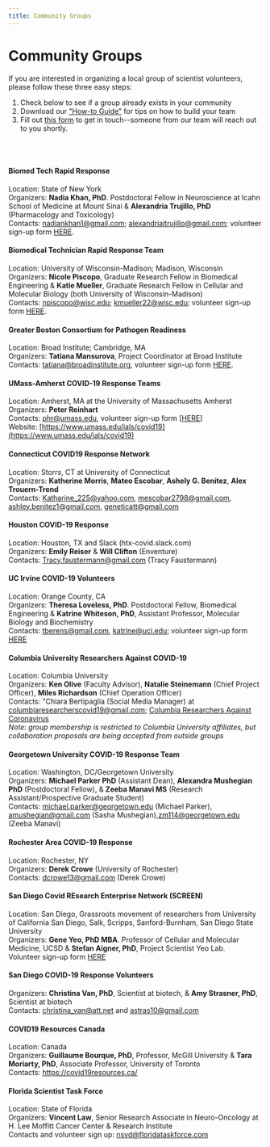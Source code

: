 ```yaml
---
title: Community Groups
---
```

# Community Groups

If you are interested in organizing a local group of scientist volunteers, please follow these three easy steps:

1. Check below to see if a group already exists in your community
2. Download our ["How-to Guide"](/Community%20How%20to%20Guide.pdf) for tips on how to build your team
3. Fill out [this form](https://tinyurl.com/covid19leads) to get in touch--someone from our team will reach out to you shortly. 

<br/><br/>

#### Biomed Tech Rapid Response

Location: State of New York\
Organizers: **Nadia Khan, PhD**. Postdoctoral Fellow in Neuroscience at Icahn School of Medicine at Mount Sinai & **Alexandria Trujillo, PhD** (Pharmacology and Toxicology)\
Contacts: nadiankhan1@gmail.com; alexandriajtrujillo@gmail.com; volunteer sign-up form [HERE](https://docs.google.com/forms/d/e/1FAIpQLSc1VroQaC1aRGpi4wg57rxx1VeIIYVMGBE7pyThCVOCRr4uiQ/viewform).

#### Biomedical Technician Rapid Response Team

Location: University of Wisconsin-Madison; Madison, Wisconsin\
Organizers: **Nicole Piscopo**, Graduate Research Fellow in Biomedical Engineering & **Katie Mueller**, Graduate Research Fellow in Cellular and Molecular Biology (both University of Wisconsin-Madison)\
Contacts: npiscopo@wisc.edu; kmueller22@wisc.edu; volunteer sign-up form [HERE](https://docs.google.com/forms/d/e/1FAIpQLSfpZv1Nu0tqAxxoCFSOOQ8WkRKcf_AdRiPXoPtEBPZgc-OCwA/viewform).

#### Greater Boston Consortium for Pathogen Readiness

Location: Broad Institute; Cambridge, MA\
Organizers: **Tatiana Mansurova**, Project Coordinator at Broad Institute\
Contacts: tatiana@broadinstitute.org, volunteer sign-up form [HERE](https://docs.google.com/forms/d/e/1FAIpQLScmuCXJib_AF0_eRp43Jp9IQlhU4TpNFv1_xSQIxuvhXh2BWA/viewform).

#### UMass-Amherst COVID-19 Response Teams

Location: Amherst, MA at the University of Massachusetts Amherst\
Organizers: **Peter Reinhart**\
Contacts: phr@umass.edu, volunteer sign-up form [[HERE](https://www.umass.edu/ials/ials-covid-19-volunteer-sign)]\
Website: [https://www.umass.edu/ials/​covid19](https://www.umass.edu/ials/covid19)

#### Connecticut COVID19 Response Network

Location: Storrs, CT at University of Connecticut\
Organizers: **Katherine Morris**, **Mateo Escobar**, **Ashely G. Benítez**, **Alex Trouern-Trend**\
Contacts: Katharine_225@yahoo.com, mescobar2798@gmail.com, ashley.benitez1@gmail.com, geneticatt@gmail.com

#### Houston COVID-19 Response

Location: Houston, TX and Slack (htx-covid.slack.com)\
Organizers: **Emily Reiser** & **Will Clifton** (Enventure)\
Contacts: Tracy.faustermann@gmail.com (Tracy Faustermann)

#### UC Irvine COVID-19 Volunteers

Location: Orange County, CA\
Organizers: **Theresa Loveless, PhD**. Postdoctoral Fellow, Biomedical Engineering & **Katrine Whiteson, PhD**, Assistant Professor, Molecular Biology and Biochemistry\
Contacts: tberens@gmail.com, katrine@uci.edu; volunteer sign-up form [HERE](https://tinyurl.com/UCI-COVID19-VolunteerQuestions)

#### Columbia University Researchers Against COVID-19

Location: Columbia University\
Organizers: **Ken Olive** (Faculty Advisor), **Natalie Steinemann** (Chief Project Officer), **Miles Richardson** (Chief Operation Officer)\
Contacts: "Chiara Bertipaglia (Social Media Manager) at columbiaresearcherscovid19@gmail.com; [Columbia Researchers Against Coronavirus](https://www.olivelab.org/columbia-researchers-against-coronavirus.html)\
*Note: group membership is restricted to Columbia University affiliates, but collaboration proposals are being accepted from outside groups*

#### Georgetown University COVID-19 Response Team

Location: Washington, DC/Georgetown University\
Organizers: **Michael Parker PhD** (Assistant Dean), **Alexandra Mushegian PhD** (Postdoctoral Fellow), & **Zeeba Manavi MS** (Research Assistant/Prospective Graduate Student)\
Contacts: [michael.parker@georgetown.edu](mailto:michael.parker@georgetown.edu) (Michael Parker), [amushegian@gmail.com](mailto:amushegian@gmail.com) (Sasha Mushegian),[zm114@georgetown.edu](mailto:zm114@georgetown.edu) (Zeeba Manavi)

#### Rochester Area COVID-19 Response

Location: Rochester, NY\
Organizers: **Derek Crowe** (University of Rochester)\
Contacts: dcrowe13@gmail.com (Derek Crowe)

#### San Diego Covid REsearch Enterprise Network (SCREEN)

Location: San Diego, Grassroots movement of researchers from University of California San Diego, Salk, Scripps, Sanford-Burnham, San Diego State University\
Organizers: **Gene Yeo, PhD MBA**. Professor of Cellular and Molecular Medicine, UCSD & **Stefan Aigner, PhD**, Project Scientist Yeo Lab.\
Volunteer sign-up form [HERE](https://docs.google.com/forms/d/e/1FAIpQLSfo18hylllsgomF5tt8rrr2mbVFRGpqc2AwCJZ8q8lmBdoW4w/viewform)

#### San Diego COVID-19 Response Volunteers

Organizers: **Christina Van, PhD**, Scientist at biotech, & **Amy Strasner, PhD**, Scientist at biotech\
Contacts: christina_van@att.net and astras10@gmail.com

#### COVID19 Resources Canada

Location: Canada\
Organizers: **Guillaume Bourque, PhD**, Professor, McGill University & **Tara Moriarty, PhD**, Associate Professor, University of Toronto\
Contacts: <https://covid19resources.ca/>

#### Florida Scientist Task Force

Location: State of Florida\
Organizers: **Vincent Law**, Senior Research Associate in Neuro-Oncology at H. Lee Moffitt Cancer Center & Research Institute\
Contacts and volunteer sign up: nsvd@floridataskforce.com
